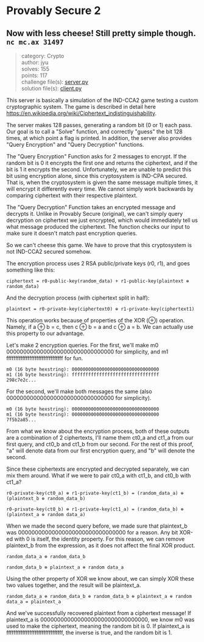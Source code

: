 # Provably Secure 2
## Now with less cheese! Still pretty simple though. `nc mc.ax 31497`
> category: Crypto  
> author: jyu  
> solves: 155  
> points: 117  
> challenge file(s): [server.py](https://github.com/Fidget-Cube/write-ups/tree/main/2023/DiceCTF/Provably-Secure-2/server.py)  
> solution file(s): [client.py](https://github.com/Fidget-Cube/write-ups/tree/main/2023/DiceCTF/Provably-Secure-2/client.py)  


This server is basically a simulation of the IND-CCA2 game testing a custom cryptographic system. The game is described in detail here https://en.wikipedia.org/wiki/Ciphertext_indistinguishability.  

The server makes 128 passes, generating a random bit (0 or 1) each pass. Our goal is to call a "Solve" function, and correctly "guess" the bit 128 times, at which point a flag is printed. In addition, the server also provides "Query Encryption" and "Query Decryption" functions.  

The "Query Encryption" Function asks for 2 messages to encrypt. If the random bit is 0 it encrypts the first one and returns the ciphertext, and if the bit is 1 it encrypts the second. Unfortunately, we are unable to predict this bit using encryption alone, since this cryptosystem is IND-CPA secured. That is, when the cryptosystem is given the same message multiple times, it will encrypt it differently every time. We cannot simply work backwards by comparing ciphertext with their respective plaintext.  

The "Query Decryption" Function takes an encrypted message and decrypts it. Unlike in Provably Secure (original), we can't simply query decryption on ciphertext we just encrypted, which would immediately tell us what message produced the ciphertext. The function checks our input to make sure it doesn't match past encryption queries.  

So we can't cheese this game. We have to prove that this cryptosystem is not IND-CCA2 secured somehow.  

The encryption process uses 2 RSA public/private keys (r0, r1), and goes something like this:  

`ciphertext = r0-public-key(random_data) + r1-public-key(plaintext ⊕ random_data)`  

And the decryption process (with ciphertext split in half):  

`plaintext = r0-private-key(ciphertext0) ⊕ r1-private-key(ciphertext1)`  

This operation works because of properties of the XOR (⊕) operation. Namely, if a ⊕ b = c, then c ⊕ b = a and c ⊕ a = b. We can actually use this property to our advantage.  

Let's make 2 encryption queries. For the first, we'll make m0 00000000000000000000000000000000 for simplicity, and m1 ffffffffffffffffffffffffffffffff for fun.  

```
m0 (16 byte hexstring): 00000000000000000000000000000000
m1 (16 byte hexstring): ffffffffffffffffffffffffffffffff
298c7e2c...
```  

For the second, we'll make both messages the same (also 00000000000000000000000000000000 for simplicity).  

```
m0 (16 byte hexstring): 00000000000000000000000000000000
m1 (16 byte hexstring): 00000000000000000000000000000000
7f5b2a85...
```  

From what we know about the encryption process, both of these outputs are a combination of 2 ciphertexts, I'll name them ct0_a and ct1_a from our first query, and ct0_b and ct1_b from our second. For the rest of this proof, "a" will denote data from our first encryption query, and "b" will denote the second.  

Since these ciphertexts are encrypted and decrypted separately, we can mix them around. What if we were to pair ct0_a with ct1_b, and ct0_b with ct1_a?  

`r0-private-key(ct0_a) ⊕ r1-private-key(ct1_b) = (random_data_a) ⊕ (plaintext_b ⊕ random_data_b)`  

`r0-private-key(ct0_b) ⊕ r1-private-key(ct1_a) = (random_data_b) ⊕ (plaintext_a ⊕ random data_a)`  

When we made the second query before, we made sure that plaintext_b was 00000000000000000000000000000000 for a reason. Any bit XOR-ed with 0 is itself, the identity property. For this reason, we can remove plaintext_b from the expression, as it does not affect the final XOR product.  

`random_data_a ⊕ random_data_b`  

`random_data_b ⊕ plaintext_a ⊕ random data_a`  

Using the other property of XOR we know about, we can simply XOR these two values together, and the result will be plaintext_a.  

`random_data_a ⊕ random_data_b ⊕ random_data_b ⊕ plaintext_a ⊕ random data_a = plaintext_a`  

And we've successfully recovered plaintext from a ciphertext message! If plaintext_a is 00000000000000000000000000000000, we know m0 was used to make the ciphertext, meaning the random bit is 0. If plaintext_a is ffffffffffffffffffffffffffffffff, the inverse is true, and the random bit is 1.  

